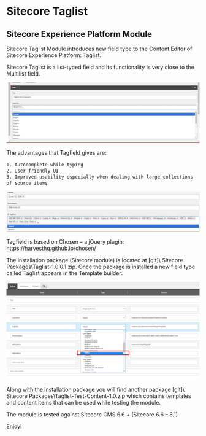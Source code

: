 # Sitecore Taglist

## Sitecore Experience Platform Module

Sitecore Taglist Module introduces new field type to the Content Editor of Sitecore Experience Platform: Taglist.

Sitecore Taglist is a list-typed field and its functionality is very close to the Multilist field. 

![Taglist field](/Screenshots/Taglist.PNG)

The advantages that Tagfield gives are:

	1. Autocomplete while typing
	2. User-friendly UI
	3. Improved usability especially when dealing with large collections of source items
	
	
![Taglist field autocomplete](/Screenshots/Search.png)

Tagfield is based on Chosen – a jQuery plugin:
https://harvesthq.github.io/chosen/ 

The installation package (Sitecore module) is located at [git]\ Sitecore Packages\Taglist-1.0.0.1.zip. 
Once the package is installed a new field type called Taglist appears in the Template builder:

![Taglist field in template builder](/Screenshots/TemplateBuilder.png)

Along with the installation package you will find another package [git]\ Sitecore Packages\Taglist-Test-Content-1.0.zip which contains templates and content items that can be used while testing the module.

The module is tested against Sitecore CMS 6.6 + (Sitecore 6.6 – 8.1)

Enjoy!








